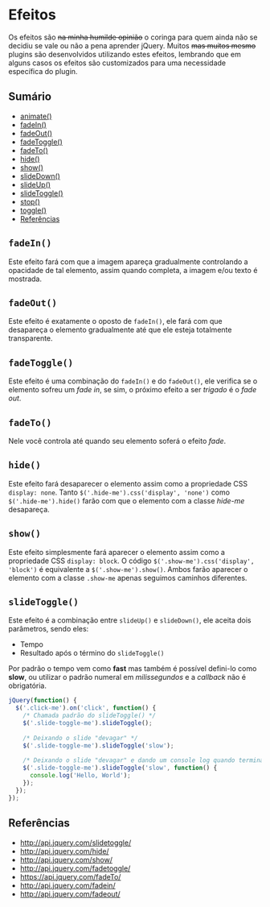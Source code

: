 # Efeitos

Os efeitos são ~~na minha humilde opinião~~ o coringa para quem ainda não se decidiu se vale ou não a pena aprender jQuery. Muitos ~~mas muitos mesmo~~ plugins são desenvolvidos utilizando estes efeitos, lembrando que em alguns casos os efeitos são customizados para uma necessidade específica do plugin.

## Sumário

- [animate()]()
- [fadeIn()](#fadein)
- [fadeOut()](#fadeout)
- [fadeToggle()](#fadetoggle)
- [fadeTo()]()
- [hide()](#hide)
- [show()](#show)
- [slideDown()]()
- [slideUp()]()
- [slideToggle()](#slidetoggle)
- [stop()]()
- [toggle()]()
- [Referências](#referências)

## `fadeIn()`

Este efeito fará com que a imagem apareça gradualmente controlando a opacidade de tal elemento, assim quando completa, a imagem e/ou texto é mostrada.

## `fadeOut()`

Este efeito é exatamente o oposto de `fadeIn()`, ele fará com que desapareça o elemento gradualmente até que ele esteja totalmente transparente.

## `fadeToggle()`

Este efeito é uma combinação do `fadeIn()` e do `fadeOut()`, ele verifica se o elemento sofreu um *fade in*, se sim, o próximo efeito a ser *trigado* é o *fade out*.

## `fadeTo()`

Nele você controla até quando seu elemento soferá o efeito *fade*.

## `hide()`

Este efeito fará desaparecer o elemento assim como a propriedade CSS `display: none`. Tanto `$('.hide-me').css('display', 'none')` como `$('.hide-me').hide()` farão com que o elemento com a classe *hide-me* desapareça.

## `show()`

Este efeito simplesmente fará aparecer o elemento assim como a propriedade CSS `display: block`. O código `$('.show-me').css('display', 'block')` é equivalente a `$('.show-me').show()`. Ambos farão aparecer o elemento com a classe `.show-me` apenas seguimos caminhos diferentes.

## `slideToggle()`

Este efeito é a combinação entre `slideUp()` e `slideDown()`, ele aceita dois parâmetros, sendo eles:

- Tempo
- Resultado após o término do `slideToggle()`

Por padrão o tempo vem como **fast** mas também é possível defini-lo como **slow**, ou utilizar o padrão numeral em *milissegundos* e a *callback* não é obrigatória.

```javascript
jQuery(function() {
  $('.click-me').on('click', function() {
    /* Chamada padrão do slideToggle() */
    $('.slide-toggle-me').slideToggle();
    
    /* Deixando o slide "devagar" */
    $('.slide-toggle-me').slideToggle('slow');
    
    /* Deixando o slide "devagar" e dando um console log quando terminar */
    $('.slide-toggle-me').slideToggle('slow', function() {
      console.log('Hello, World');
    });
  });
});
```

## Referências

- http://api.jquery.com/slidetoggle/
- http://api.jquery.com/hide/
- http://api.jquery.com/show/
- http://api.jquery.com/fadetoggle/
- https://api.jquery.com/fadeTo/
- http://api.jquery.com/fadein/
- http://api.jquery.com/fadeout/

